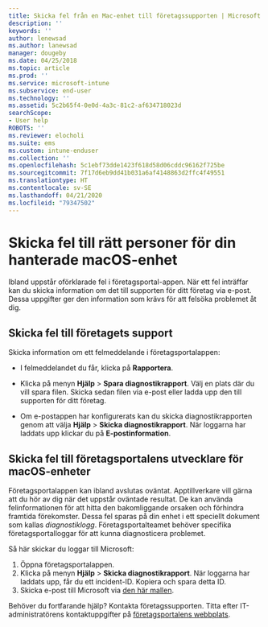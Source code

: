 ```yaml
---
title: Skicka fel från en Mac-enhet till företagssupporten | Microsoft Docs
description: ''
keywords: ''
author: lenewsad
ms.author: lanewsad
manager: dougeby
ms.date: 04/25/2018
ms.topic: article
ms.prod: ''
ms.service: microsoft-intune
ms.subservice: end-user
ms.technology: ''
ms.assetid: 5c2b65f4-0e0d-4a3c-81c2-af634718023d
searchScope:
- User help
ROBOTS: ''
ms.reviewer: elocholi
ms.suite: ems
ms.custom: intune-enduser
ms.collection: ''
ms.openlocfilehash: 5c1ebf73dde1423f618d58d06cddc96162f725be
ms.sourcegitcommit: 7f17d6eb9dd41b031a6af4148863d2ffc4f49551
ms.translationtype: HT
ms.contentlocale: sv-SE
ms.lasthandoff: 04/21/2020
ms.locfileid: "79347502"
---
```

# <a name="submit-errors-to-the-right-people-for-your-managed-macos-device"></a>Skicka fel till rätt personer för din hanterade macOS-enhet

Ibland uppstår oförklarade fel i företagsportal-appen. När ett fel inträffar kan du skicka information om det till supporten för ditt företag via e-post. Dessa uppgifter ger den information som krävs för att felsöka problemet åt dig.

## <a name="send-errors-to-your-company-support"></a>Skicka fel till företagets support

Skicka information om ett felmeddelande i företagsportalappen:

- I felmeddelandet du får, klicka på **Rapportera**.

- Klicka på menyn **Hjälp** > **Spara diagnostikrapport**. Välj en plats där du vill spara filen. Skicka sedan filen via e-post eller ladda upp den till supporten för ditt företag.

- Om e-postappen har konfigurerats kan du skicka diagnostikrapporten genom att välja **Hjälp** > **Skicka diagnostikrapport**. När loggarna har laddats upp klickar du på **E-postinformation**.

## <a name="send-errors-to-the-company-portal-developers-for-macos-devices"></a>Skicka fel till företagsportalens utvecklare för macOS-enheter

Företagsportalappen kan ibland avslutas oväntat. Apptillverkare vill gärna att du hör av dig när det uppstår oväntade resultat. De kan använda felinformationen för att hitta den bakomliggande orsaken och förhindra framtida förekomster. Dessa fel sparas på din enhet i ett speciellt dokument som kallas _diagnostiklogg_. Företagsportalteamet behöver specifika företagsportalloggar för att kunna diagnosticera problemet.

Så här skickar du loggar till Microsoft:

1. Öppna företagsportalappen.
2. Klicka på menyn **Hjälp** > **Skicka diagnostikrapport**.  När loggarna har laddats upp, får du ett incident-ID. Kopiera och spara detta ID.
3. Skicka e-post till Microsoft via <a href="mailto:IntuneCPiOSfeedback@microsoft.com?subject=My Company Portal App Closed Unexpectedly&body=Paste your incident ID and describe the incident here.">den här mallen</a>.

Behöver du fortfarande hjälp? Kontakta företagssupporten. Titta efter IT-administratörens kontaktuppgifter på [företagsportalens webbplats](https://go.microsoft.com/fwlink/?linkid=2010980).
